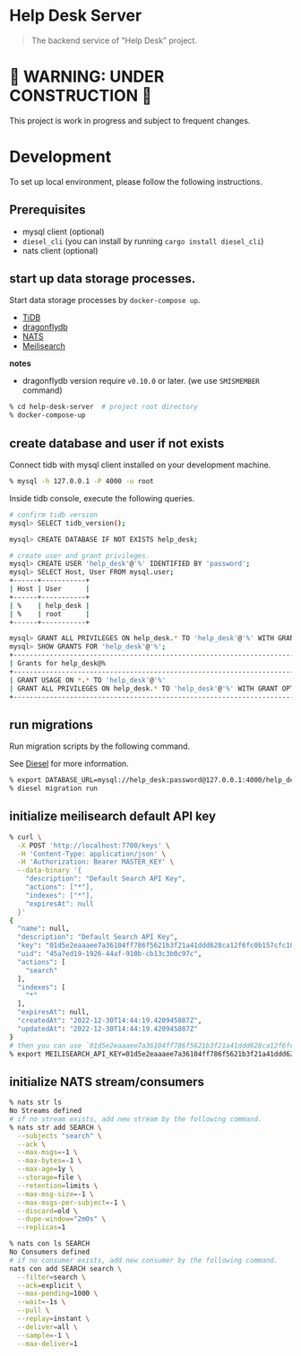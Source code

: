 # Help Desk Server

> The backend service of "Help Desk" project.

# 🚧 WARNING: UNDER CONSTRUCTION 🚧

This project is work in progress and subject to frequent changes.

# Development

To set up local environment, please follow the following instructions.

## Prerequisites

- mysql client (optional)
- `diesel_cli` (you can install by running `cargo install diesel_cli`)
- nats client (optional)

## start up data storage processes.

Start data storage processes by `docker-compose up`.

- [TiDB](https://github.com/pingcap/tidb)
- [dragonflydb](https://github.com/dragonflydb/dragonfly)
- [NATS](https://github.com/nats-io/nats-server)
- [Meilisearch](https://github.com/meilisearch/meilisearch)

**notes**

- dragonflydb version require `v0.10.0` or later. (we use `SMISMEMBER` command)

```bash
% cd help-desk-server  # project root directory
% docker-compose-up
```

## create database and user if not exists

Connect tidb with mysql client installed on your development machine.

```bash
% mysql -h 127.0.0.1 -P 4000 -u root
```

Inside tidb console, execute the following queries.

```bash
# confirm tidb version
mysql> SELECT tidb_version();

mysql> CREATE DATABASE IF NOT EXISTS help_desk;

# create user and grant privileges.
mysql> CREATE USER 'help_desk'@'%' IDENTIFIED BY 'password';
mysql> SELECT Host, User FROM mysql.user;
+------+-----------+
| Host | User      |
+------+-----------+
| %    | help_desk |
| %    | root      |
+------+-----------+

mysql> GRANT ALL PRIVILEGES ON help_desk.* TO 'help_desk'@'%' WITH GRANT OPTION;
mysql> SHOW GRANTS FOR 'help_desk'@'%';
+--------------------------------------------------------------------------+
| Grants for help_desk@%                                                   |
+--------------------------------------------------------------------------+
| GRANT USAGE ON *.* TO 'help_desk'@'%'                                    |
| GRANT ALL PRIVILEGES ON help_desk.* TO 'help_desk'@'%' WITH GRANT OPTION |
+--------------------------------------------------------------------------+
```

## run migrations

Run migration scripts by the following command.

See [Diesel](https://diesel.rs/) for more information.

```bash
% export DATABASE_URL=mysql://help_desk:password@127.0.0.1:4000/help_desk?charset=utf8mb4
% diesel migration run
```

## initialize meilisearch default API key

```bash
% curl \
  -X POST 'http://localhost:7700/keys' \
  -H 'Content-Type: application/json' \
  -H 'Authorization: Bearer MASTER_KEY' \
  --data-binary '{
    "description": "Default Search API Key",
    "actions": ["*"],
    "indexes": ["*"],
    "expiresAt": null
  }'
{
  "name": null,
  "description": "Default Search API Key",
  "key": "01d5e2eaaaee7a36104ff786f5621b3f21a41ddd628ca12f6fc0b157cfc109ff",
  "uid": "45a7ed19-1926-44af-910b-cb13c3b0c97c",
  "actions": [
    "search"
  ],
  "indexes": [
    "*"
  ],
  "expiresAt": null,
  "createdAt": "2022-12-30T14:44:19.420945887Z",
  "updatedAt": "2022-12-30T14:44:19.420945887Z"
}
# then you can use `01d5e2eaaaee7a36104ff786f5621b3f21a41ddd628ca12f6fc0b157cfc109ff` as api key.
% export MEILISEARCH_API_KEY=01d5e2eaaaee7a36104ff786f5621b3f21a41ddd628ca12f6fc0b157cfc109ff
```

## initialize NATS stream/consumers

```bash
% nats str ls
No Streams defined
# if no stream exists, add new stream by the following command.
% nats str add SEARCH \
  --subjects "search" \
  --ack \
  --max-msgs=-1 \
  --max-bytes=-1 \
  --max-age=1y \
  --storage=file \
  --retention=limits \
  --max-msg-size=-1 \
  --max-msgs-per-subject=-1 \
  --discard=old \
  --dupe-window="2m0s" \
  --replicas=1

% nats con ls SEARCH
No Consumers defined
# if no consumer exists, add new consumer by the following command.
nats con add SEARCH search \
  --filter=search \
  --ack=explicit \
  --max-pending=1000 \
  --wait=-1s \
  --pull \
  --replay=instant \
  --deliver=all \
  --sample=-1 \
  --max-deliver=1
```
